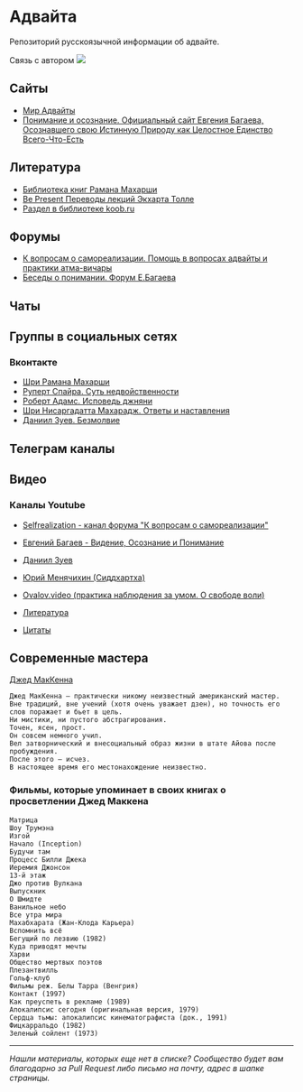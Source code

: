 # Адвайта
Репозиторий русскоязычной информации об адвайте.

Связь с автором <img src="https://img.shields.io/badge/mkuligin%40-gmail.com-brightgreen" border="0">

## Сайты
+ [Мир Адвайты](http://advaitaworld.com/)
+ [Понимание и осознание. Официальный сайт Евгения Багаева, Осознавшего свою Истинную Природу как Целостное Единство Всего-Что-Есть](http://www.ponimanie.net/)


## Литература
+ [Библиотека книг Рамана Махарши](http://ramana.ru/books/index.html)
+ [Be Present Переводы лекций Экхарта Толле](https://sites.google.com/site/bepresent44/home)
+ [Раздел в библиотеке koob.ru](https://www.koob.ru/antireflection/)


## Форумы
+ [ К вопросам о самореализации. Помощь в вопросах адвайты и практики атма-вичары](http://selfrealization.info/threads/%D0%9E%D0%B1%D1%80%D0%B0%D1%89%D0%B5%D0%BD%D0%B8%D0%B5-%D0%BA-%D0%B3%D0%BE%D1%81%D1%82%D1%8F%D0%BC-%D0%BD%D0%B0%D1%88%D0%B5%D0%B3%D0%BE-%D1%84%D0%BE%D1%80%D1%83%D0%BC%D0%B0.1046/)
+ [Беседы о понимании. Форум Е.Багаева](http://www.ponimanie.net/forum/)


## Чаты


## Группы в социальных сетях
### Вконтакте
+ [Шри Рамана Махарши](https://vk.com/shri_ramana)
+ [Руперт Спайра. Суть недвойственности](https://vk.com/public_rupert_spira)
+ [Роберт Адамс. Исповедь джняни](https://vk.com/mtmind)
+ [Шри Нисаргадатта Махарадж. Ответы и наставления](https://vk.com/nisargadattamaharaj)
+ [Даниил Зуев. Безмолвие](https://vk.com/danielzuev_bezmolvie)


## Телеграм каналы


## Видео
### Каналы Youtube
+ [Selfrealization - канал форума "К вопросам о самореализации"](https://www.youtube.com/channel/UCPrggD4EDi8I76pBusBlJww)
+ [Евгений Багаев - Видение, Осознание и Понимание](https://www.youtube.com/user/ponimanie/)
+ [Даниил Зуев](https://www.youtube.com/c/DanZuev/)
+ [Юрий Менячихин (Сиддхартха)](https://www.youtube.com/c/sidhintube/)
+ [Ovalov.video (практика наблюдения за умом. О свободе воли)](https://www.youtube.com/channel/UCFDNIkcERwUiptob6IkSb9g)

 

+ [Литература](https://github.com/helix4d/advita-ru/blob/master/list_of_references)
+ [Цитаты](https://github.com/helix4d/advita-ru/blob/master/quotes.md)

## Современные мастера
[Джед МакКенна](https://www.koob.ru/mckenna/)
```
Джед МакКенна — практически никому неизвестный американский мастер. 
Вне традиций, вне учений (хотя очень уважает дзен), но точность его слов поражает и бьет в цель. 
Ни мистики, ни пустого абстрагирования. 
Точен, ясен, прост. 
Он совсем немного учил. 
Вел затворнический и внесоциальный образ жизни в штате Айова после пробуждения. 
После этого — исчез.
В настоящее время его местонахождение неизвестно.
```

### Фильмы, которые упоминает в своих книгах о просветлении Джед Маккена
```
Матрица
Шоу Трумэна
Изгой
Начало (Inception)
Будучи там
Процесс Билли Джека
Иеремия Джонсон
13-й этаж
Джо против Вулкана
Выпускник
О Шмидте
Ванильное небо
Все утра мира
Махабхарата (Жан-Клода Карьера)
Вспомнить всё
Бегущий по лезвию (1982)
Куда приводят мечты
Харви
Общество мертвых поэтов
Плезантвилль
Гольф-клуб
Фильмы реж. Белы Тарра (Венгрия)
Контакт (1997)
Как преуспеть в рекламе (1989)
Апокалипсис сегодня (оригинальная версия, 1979)
Сердца тьмы: апокалипсис кинематографиста (док., 1991)
Фицкарральдо (1982)
Зеленый сойлент (1973)
```

***


*<a name="1head">Нашли материалы, которых еще нет в списке? Сообщество будет вам благодарно за Pull Request либо письмо на почту, адрес в шапке страницы.</a>*



